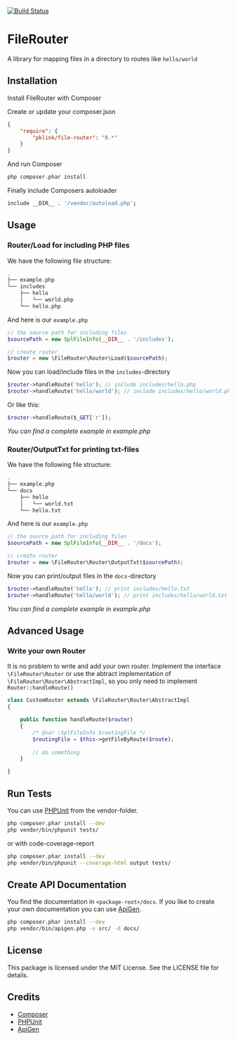 [![Build Status](https://travis-ci.org/pklink/file-router.png?branch=master)](https://travis-ci.org/pklink/file-router)

# FileRouter

A library for mapping files in a directory to routes like `hello/world`


## Installation

Install FileRouter with Composer

Create or update your composer.json

```json
{
    "require": {
        "pklink/file-router": "0.*"
    }
}
```

And run Composer

```bash
php composer.phar install
```

Finally include Composers autoloader

```bash
include __DIR__ . '/vendor/autoload.php';
```

## Usage

### Router/Load for including PHP files

We have the following file structure:
	
```bash
.
├── example.php
└── includes
	├── hello
	│   └── world.php
    └── hello.php
```

And here is our `example.php`

```php
// the source path for including files
$sourcePath = new SplFileInfo(__DIR__ . '/includes');

// create router
$router = new \FileRouter\Router\Load($sourcePath);
```

Now you can load/include files in the `includes`-directory

```php
$router->handleRoute('hello'); // include includes/hello.php
$router->handleRoute('hello/world'); // include includes/hello/world.php
```

Or like this:

```php
$router->handleRoute($_GET['r']);
```

*You can find a complete example in example.php*


### Router/OutputTxt for printing txt-files

We have the following file structure:
	
```bash
.
├── example.php
└── docs
	├── hello
	│   └── world.txt
    └── hello.txt
```

And here is our `example.php`

```php
// the source path for including files
$sourcePath = new SplFileInfo(__DIR__ . '/docs');

// create router
$router = new \FileRouter\Router\OutputTxt($sourcePath);
```

Now you can print/output files in the `docs`-directory

```php
$router->handleRoute('hello'); // print includes/hello.txt
$router->handleRoute('hello/world'); // print includes/hello/world.txt
```

*You can find a complete example in example.php*


## Advanced Usage

### Write your own Router

It is no problem to write and add your own router. Implement the interface `\FileRouter\Router` or use the abtract implementation of `\FileRouter\Router\AbstractImpl`, so you only need to implement `Router::handleRoute()`

```php
class CustomRouter extends \FileRouter\Router\AbstractImpl
{

	public function handleRoute($router)
	{
		/* @var \SplFileInfo $routingFile */
		$routingFile = $this->getFileByRoute($route);
		
		// do something
	}

}	
```

## Run Tests

You can use [PHPUnit] from the vendor-folder.

```bash
php composer.phar install --dev
php vendor/bin/phpunit tests/
```

or with code-coverage-report

```bash
php composer.phar install --dev
php vendor/bin/phpunit --coverage-html output tests/
```

## Create API Documentation

You find the documentation in `<package-root>/docs`. If you like to create your own documentation you can use [ApiGen].

```bash
php composer.phar install --dev
php vendor/bin/apigen.php -s src/ -d docs/
```


## License

This package is licensed under the MIT License. See the LICENSE file for details.

## Credits
* [Composer]
* [PHPUnit]
* [ApiGen]


[ApiGen]: https://github.com/apigen/apigen
[PHPUnit]: http://www.phpunit.de/
[Composer]: http://getcomposer.org/